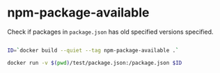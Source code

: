 # npm-package-available

Check if packages in `package.json` has old specified versions specified.

```bash

ID=`docker build --quiet --tag npm-package-available .`

docker run -v $(pwd)/test/package.json:/package.json $ID

```
